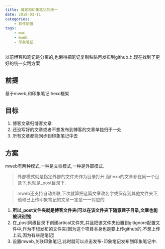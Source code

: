 ```yaml
---
title: 博客和印象笔记的统一
date: 2018-03-11 
categories:
    - 软件配置
tags: 
    - mac
    - mweb
    - 印象笔记
---
```


以前博客和笔记是分离的,也懒得把笔记复制粘贴再发布到github上,现在找到了更好的统一实践方案
<!--more-->

## 前提
基于mweb,和印象笔记
hexo框架

## 目标
1. 博客文章归博客文章
2. 还没写好的文章或者不想发布到博客的文章单独归于一处
3. 所有文章都能同步到印象笔记中去

## 方案
mweb有两种模式,一种是文档模式,一种是外部模式.

>外部模式就是指定外部的文件夹作为目录打开,而hexo的文章都在同一个目录下,也就是_post目录下.

>mweb还支持自动关联,下次就算把这篇文章改名字或保存到其他文件夹下,他和已上传印象笔记的文章一定是一一对应的

1. **所以_post文件夹就是博客文件夹(可以在该文件夹下随意建子目录,文章也能被识别到)**
2. 在_post同级目录下创建artical文件夹,并且把该文件夹设置到gitignore配置文件中,作为不想发布的文件夹(因为这个项目本身也是要上传github的,不想上传上去,因为有些是笔记)
3. 设置mweb,关联印象笔记,此时就可以点击发布-印象笔记发布到印象笔记中.




